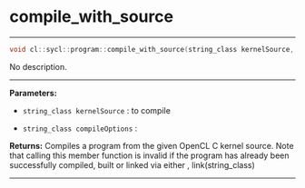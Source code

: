 # compile_with_source

---

```cpp
void cl::sycl::program::compile_with_source(string_class kernelSource, string_class compileOptions="")
```


No description.


---
**Parameters:**

 - `string_class kernelSource`
: to compile 

 - `string_class compileOptions`
: 

**Returns:** Compiles a program from the given OpenCL C kernel source. Note that calling this member function is invalid if the program has already been successfully compiled, built or linked via either , link(string_class)

---
